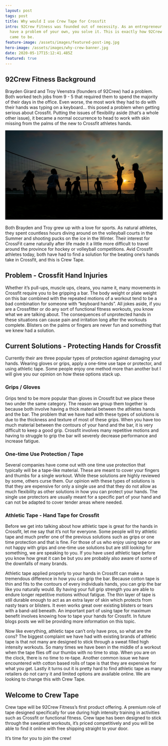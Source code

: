 ```yaml
---
layout: post
tags: post
title: Why would I use Crew Tape for Crossfit
intro: 92Crew Fitness was founded out of necessity. As an entrepreneur when you
  have a problem of your own, you solve it. This is exactly how 92Crew Fitness
  came to be.
feature-image: /assets/images/featured-post-img.jpg
hero-image: /assets/images/why-crew-banner.jpg
date: 2020-05-17T15:12:41.485Z
featured: true
---
```

## 92Crew Fitness Background

Brayden Girard and Troy Veenstra (founders of 92Crew) had a problem. Both worked tech jobs from 9 - 5 that required them to spend the majority of their days in the office. Even worse, the most work they had to do with their hands was typing on a keyboard... this posed a problem when getting serious about Crossfit. Putting the issues of flexibility aside (that’s a whole other issue), it became a normal occurrence to head to work with skin missing from the palms of the new to Crossfit athletes hands.

![volleyball game](/assets/images/uploads/ben-turnbull-2w8hur5bxds-unsplash.jpg)

Both Brayden and Troy grew up with a love for sports. As natural athletes, they spent countless hours diving around on the volleyball courts in the Summer and shooting pucks on the ice in the Winter. Their interest for CrossFit came naturally after life made it a little more difficult to travel around the province for hockey or volleyball competitions. Avid Crossfit athletes today, both have had to find a solution for the beating one’s hands take in Crossfit, and this is Crew Tape.

## Problem - Crossfit Hand Injuries

Whether it’s pull-ups, muscle ups, cleans, you name it, many movements in Crossfit require you to be gripping a bar. The body weight or plate weight on this bar combined with the repeated motions of a workout tend to be a bad combination for someone with “keyboard hands”. All jokes aside, if you are a Crossfitter or do any sort of functional fitness workouts, you know what we are talking about. The consequences of unprotected hands in these situations can cause pain and irritation long after the workouts complete. Blisters on the palms or fingers are never fun and something that we knew had a solution.

## Current Solutions - Protecting Hands for Crossfit

Currently their are three popular types of protection against damaging your hands. Wearing gloves or grips, apply a one-time use tape or protector, and using athletic tape. Some people enjoy one method more than another but I will give you our opinion on how these options stack up.

### Grips / Gloves

Grips tend to be more popular than gloves in Crossfit but we place these two under the same category. The reason we group them together is because both involve having a thick material between the athletes hands and the bar. The problem that we have had with these types of solutions is due to the thickness and texture of most of these grips. When you have too much material between the contours of your hand and the bar, it is very difficult to keep a good grip. Crossfit involves many repetitive motions and having to struggle to grip the bar will severely decrease performance and increase fatigue.

### One-time Use Protection / Tape

Several companies have come out with one time use protection that typically will be a tape-like material. These are meant to cover your fingers and thumbs for a single workout. While these solutions are highly reviewed by some, others curse them. Our opinion with these types of solutions is that they are expensive for only a single use and that they do not allow as much flexibility as other solutions in how you can protect your hands. The single use protectors are usually meant for a specific part of your hand and can not be adapted to cover tender areas where needed.

### Athletic Tape - Hand Tape for Crossfit

Before we get into talking about how athletic tape is great for the hands in Crossfit, let me say that it’s not for everyone. Some people will try athletic tape and much prefer one of the previous solutions such as grips or one time protection and that is fine. For those of us who enjoy using tape or are not happy with grips and one-time use solutions but are still looking for something, we are speaking to you. If you have used athletic tape before you know how great it can be but you are probably also aware of some of the  downfalls of many brands.

Athletic tape applied properly to your hands in Crossfit can make a tremendous difference in how you can grip the bar. Because cotton tape is thin and fits to the contours of every individuals hands, you can grip the bar like you naturally would. By having your full grip strength you are able to endure longer repetitive motions without fatigue. The thin layer of tape is still durable enough to act as an extra layer of skin which protects from nasty tears or blisters. It even works great over existing blisters or tears with a band-aid beneath. An important part of using tape for maximum benefit involves knowing how to tape your hands for Crossfit. In future blogs posts we will be providing more information on this topic.

Now like everything, athletic tape can’t only have pros, so what are the cons? The biggest complaint we have had with existing brands of athletic tape is that not many are designed to stick through a sweat filled high intensity workouts. So many times we have been in the middle of a workout when the tape flies off our thumbs with no time to stop. When you are on the clock, there is no time to re-tape. Another common issue we have encountered with cotton based rolls of tape is that they are expensive for what you get. Lastly it turns out it is pretty hard to find athletic tape as many retailers do not carry it and limited options are available online. We are looking to change this with Crew Tape.

## Welcome to Crew Tape

Crew tape will be 92Crew Fitness’s first product offering. A premium role of tape designed specifically for use during high intensity training in activities such as Crossfit or functional fitness. Crew tape has been designed to stick through the sweatiest workouts, it’s priced competitively and you will be able to find it online with free shipping straight to your door.

It’s time for you to join the crew!